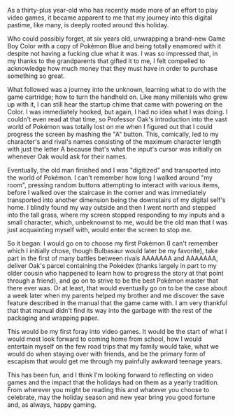 As a thirty-plus year-old who has recently made more of an effort to play video games, it became apparent to me that my journey into this digital pastime, like many, is deeply rooted around this holiday.

Who could possibly forget, at six years old, unwrapping a brand-new Game Boy Color with a copy of Pokémon Blue and being totally enamored with it despite not having a fucking clue what it was. I was so impressed that, in my thanks to the grandparents that gifted it to me, I felt compelled to acknowledge how much money that they must have in order to purchase something so great.

What followed was a journey into the unknown, learning what to do with the game cartridge; how to turn the handheld on. Like many millenials who grew up with it, I can still hear the startup chime that came with powering on the Color. I was immediately hooked, but again, I had no idea what I was doing. I couldn't even read at that time, so Professor Oak's introduction into the vast world of Pokémon was totally lost on me when I figured out that I could progress the screen by mashing the "A" button. This, comically, led to my character's and rival's names consisting of the maximum character length with just the letter A because that's what the input's cursor was initially on whenever Oak would ask for their names.

Eventually, the old man finished and I was "digitized" and transported into the world of Pokémon. I can't remember how long I walked around "my room", pressing random buttons attempting to interact with various items, before I walked over the staircase in the corner and was immediately transported into another dimension being the downstairs of my digital self's home. I blindly found my way outside and then I went north and stepped into the tall grass, where my screen stopped responding to my inputs and a small character, which, unbeknownst to me, would be the old man that I was just acquainting myself with, would enter the screen to stop me.

So it began: I would go on to choose my first Pokémon (I can't remember which I initially chose, though Bulbasaur would later be my favorite), take part in the first of many battles between rivals AAAAAAA and AAAAAAA, deliver Oak's parcel containing the Pokédex (thanks largely in part to my older cousin who happened to learn how to progress the story at that point through a friend), and go on to strive to be the best Pokémon master that there ever was. Or at least, that would eventually go on to be the case about a week later when my parents helped my brother and me discover the save feature described in the manual that the game came with. I am very thankful that that manual didn't find its way into the garbage with the rest of the packaging and wrapping paper.

This would be my first foray into video games. It would be the start of what I would most look forward to coming home from school, how I would entertain myself on the few road trips that my family would take, what we would do when staying over with friends, and be the primary form of escapism that would get me through my painfully awkward teenage years.

This has been fun, and I think I'm looking forward to reflecting on video games and the impact that the holidays had on them as a yearly tradition. From wherever you might be reading this and whatever you choose to celebrate, may the holiday season and new year bring you good fortune and, as always, happy gaming.